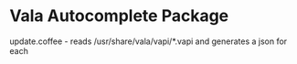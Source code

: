 # Vala Autocomplete Package


update.coffee - reads /usr/share/vala/vapi/*.vapi and generates a json for each
